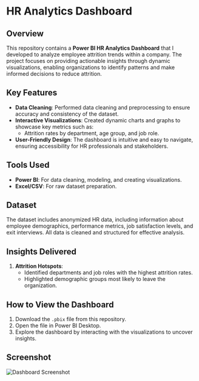 # HR Analytics Dashboard

## Overview
This repository contains a **Power BI HR Analytics Dashboard** that I developed to analyze employee attrition trends within a company. The project focuses on providing actionable insights through dynamic visualizations, enabling organizations to identify patterns and make informed decisions to reduce attrition.

## Key Features
- **Data Cleaning**: Performed data cleaning and preprocessing to ensure accuracy and consistency of the dataset.
- **Interactive Visualizations**: Created dynamic charts and graphs to showcase key metrics such as:
  - Attrition rates by department, age group, and job role.
- **User-Friendly Design**: The dashboard is intuitive and easy to navigate, ensuring accessibility for HR professionals and stakeholders.

## Tools Used
- **Power BI**: For data cleaning, modeling, and creating visualizations.
- **Excel/CSV**: For raw dataset preparation.

## Dataset
The dataset includes anonymized HR data, including information about employee demographics, performance metrics, job satisfaction levels, and exit interviews. All data is cleaned and structured for effective analysis.

## Insights Delivered
1. **Attrition Hotspots**:
   - Identified departments and job roles with the highest attrition rates.
   - Highlighted demographic groups most likely to leave the organization.

## How to View the Dashboard
1. Download the `.pbix` file from this repository.
2. Open the file in Power BI Desktop.
3. Explore the dashboard by interacting with the visualizations to uncover insights.

## Screenshot
![Dashboard Screenshot](https://drive.google.com/drive/folders/1vMw6obO_PE2uXnKfDpfZHERz53GwLIhV?usp=sharing)


